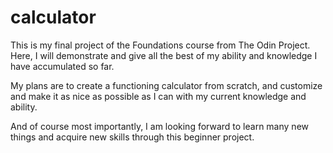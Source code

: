 # calculator

This is my final project of the Foundations course from The Odin Project. Here, I will demonstrate and give all the best of my ability and knowledge I have accumulated so far.

My plans are to create a functioning calculator from scratch, and customize and make it as nice as possible as I can with my current knowledge and ability.

And of course most importantly, I am looking forward to learn many new things and acquire new skills through this beginner project.
